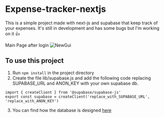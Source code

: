 # Expense-tracker-nextjs

This is a simple project made with next-js and supabase that keep track of your expenses.
It's still in development and has some bugs but I'm working on it :thumbsup:

Main Page after login 
![NewGui](https://github.com/Luca-Ilari/Expense-tracker-nextjs/blob/new-gui/NewGui.png)

## To use this project
1. Run ```npm install``` in the project directory
2. Create the file lib/supabase.js and add the following code replacing SUPABASE_URL and ANON_KEY with your own supabase db.
```
import { createClient } from '@supabase/supabase-js'
export const supabase = createClient('replace_with_SUPABASE_URL', 'replace_with_ANON_KEY')
```
3. You can find how the database is designed [here](https://github.com/Luca-Ilari/Expense-tracker-nextjs/blob/main/Db.png)
